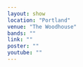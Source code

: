 ```yaml
---
layout: show
location: "Portland"
venue: "The Woodhouse"
bands: ""
link: ""
poster: ""
youtube: ""
---
```



